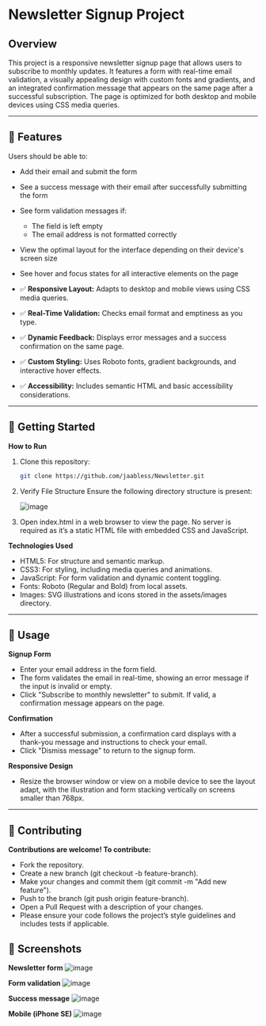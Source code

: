 # Newsletter Signup Project

## Overview

This project is a responsive newsletter signup page that allows users to subscribe to monthly updates. It features a form with real-time email validation, a visually appealing design with custom fonts and gradients, and an integrated confirmation message that appears on the same page after a successful subscription. The page is optimized for both desktop and mobile devices using CSS media queries.

---

## 📌 Features

Users should be able to:
- Add their email and submit the form
- See a success message with their email after successfully submitting the form
- See form validation messages if:
  - The field is left empty
  - The email address is not formatted correctly
- View the optimal layout for the interface depending on their device's screen size
- See hover and focus states for all interactive elements on the page
  
- ✅ **Responsive Layout:** Adapts to desktop and mobile views using CSS media queries.
- ✅ **Real-Time Validation:** Checks email format and emptiness as you type.
- ✅ **Dynamic Feedback:** Displays error messages and a success confirmation on the same page.
- ✅ **Custom Styling:** Uses Roboto fonts, gradient backgrounds, and interactive hover effects.
- ✅ **Accessibility:** Includes semantic HTML and basic accessibility considerations.

---

## 🚀 Getting Started

**How to Run**

1. Clone this repository: 
   ```bash
   git clone https://github.com/jaabless/Newsletter.git
2. Verify File Structure Ensure the following directory structure is present:
   
     ![image](https://github.com/user-attachments/assets/bccf7deb-d40a-4af5-9772-4f21a7ad523a)

 4. Open index.html in a web browser to view the page. No server is required as it’s a static HTML file with embedded CSS and JavaScript.

**Technologies Used**
- HTML5: For structure and semantic markup.
- CSS3: For styling, including media queries and animations.
- JavaScript: For form validation and dynamic content toggling.
- Fonts: Roboto (Regular and Bold) from local assets.
- Images: SVG illustrations and icons stored in the assets/images directory.

---

## 🚀 Usage

**Signup Form**

  - Enter your email address in the form field.
  - The form validates the email in real-time, showing an error message if the input is invalid or empty.
  - Click "Subscribe to monthly newsletter" to submit. If valid, a confirmation message appears on the page.

**Confirmation**

  - After a successful submission, a confirmation card displays with a thank-you message and instructions to check your email.
  - Click "Dismiss message" to return to the signup form.

**Responsive Design**

  - Resize the browser window or view on a mobile device to see the layout adapt, with the illustration and form stacking vertically on screens smaller than 768px.

---

## 🚀 Contributing

**Contributions are welcome! To contribute:**

- Fork the repository.
- Create a new branch (git checkout -b feature-branch).
- Make your changes and commit them (git commit -m "Add new feature").
- Push to the branch (git push origin feature-branch).
- Open a Pull Request with a description of your changes.
- Please ensure your code follows the project’s style guidelines and includes tests if applicable.

## 🚀 Screenshots
**Newsletter form**
![image](https://github.com/user-attachments/assets/99e4bf9a-b86d-4894-b20c-9b695dc5a8b7)

**Form validation**
![image](https://github.com/user-attachments/assets/147c2c17-0c46-4c08-b748-21bc70b4f8d1)

**Success message**
![image](https://github.com/user-attachments/assets/da4bc9a8-2037-4cc1-9caf-c76822601492)

**Mobile (iPhone SE)**
![image](https://github.com/user-attachments/assets/262d2aee-2add-4d74-94c1-328a99f4dfc9)



